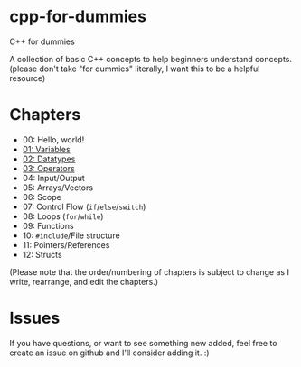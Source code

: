 # cpp-for-dummies
C++ for dummies

A collection of basic C++ concepts to help beginners understand concepts.
(please don't take "for dummies" literally, I want this to be a helpful resource)


Chapters
========
- 00: Hello, world!
- [01: Variables](https://github.com/Brod8362/cpp-for-dummies/blob/main/variables.md)
- [02: Datatypes](https://github.com/Brod8362/cpp-for-dummies/blob/main/datatypes.md)
- [03: Operators](https://github.com/Brod8362/cpp-for-dummies/blob/main/operators.md)
- 04: Input/Output
- 05: Arrays/Vectors
- 06: Scope
- 07: Control Flow (`if`/`else`/`switch`)
- 08: Loops (`for`/`while`)
- 09: Functions
- 10: `#include`/File structure
- 11: Pointers/References
- 12: Structs 

(Please note that the order/numbering of chapters is subject to change as I write, rearrange, and edit the chapters.)

Issues
======
If you have questions, or want to see something new added, feel free to create an issue on github and I'll consider adding it. :)
